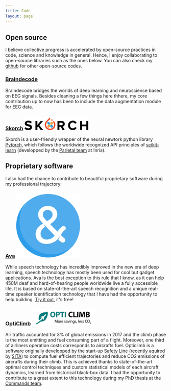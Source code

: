 ```yaml
---
title: Code
layout: page
---
```


## Open source

I believe collective progress is accelerated by open-source practices in code, science and knowledge in general.
Hence, I enjoy collaborating to open-source libraries such as the ones below.
You can also check my [github](https://github.com/cedricrommel) for other open-source codes.

### [Braindecode](https://braindecode.org/)
Braindecode bridges the worlds of deep learning and neuroscience based on EEG signals.
Besides cleaning a few things here thhere, my core contribution up to now has been to include the data augmentation module for EEG data.

### [Skorch](https://skorch.readthedocs.io/)      <img src="./assets/images/skorch.svg" alt="skorch" width="200"/>
Skorch is a user-friendly wrapper of the neural newtork python library [Pytorch](https://pytorch.org/), which follows the worldwide recognized API principles of [scikit-learn](https://scikit-learn.org/) (developped by the [Parietal team](https://team.inria.fr/parietal/) at Inria).

## Proprietary software

I also had the chance to contribute to beautiful proprietary software during my professional trajectory:

### [Ava](https://www.ava.me/)      <img src="./assets/images/ava.png" alt="ava" width="200"/>
While speech technology has incredibly improved in the new era of deep learning, speech technology has mostly been used for cool but gadget applications. Ava is the best exception to this rule that I know, as it can help 450M deaf and hard-of-hearing people worldwide live a fully accessible life. It is based on state-of-the-art speech recognition and a unique real-time speaker identification technology that I have had the opportunity to help building. [Try it out](https://web.ava.me/#/web/login?lang=fr), it's free!

### [OptiClimb](https://www.sita.aero/solutions/sita-for-aircraft/digital-day-of-operations/opticlimb/)      <img src="./assets/images/opticlimb.png" alt="opticlimb" width="200"/>
Air traffic accounted for 3% of global emissions in 2017 and the climb phase is the most emitting and fuel consuming part of a flight. Moreover, one third of airliners operation costs corresponds to aircrafts fuel. Opticlimb is a software originally developped by the start-up [Safety Line](www.safety-line.fr/) (recently aquired by [SITA](https://www.sita.aero/)) to compute fuel efficient trajectories and reduce CO2 emissions of aircrafts during their climb. This is achieved thanks to state-of-the-art optimal control techniques and custom statistical models of each aircraft dynamics, learned from historical black-box data. I had the opportunity to contribute to a great extent to this technology during my PhD thesis at the [Commands team](https://team.inria.fr/commands/).
